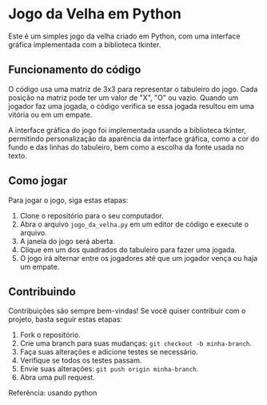 # Jogo da Velha em Python

Este é um simples jogo da velha criado em Python, com uma interface gráfica implementada com a biblioteca tkinter.

## Funcionamento do código

O código usa uma matriz de 3x3 para representar o tabuleiro do jogo. Cada posição na matriz pode ter um valor de "X", "O" ou vazio. Quando um jogador faz uma jogada, o código verifica se essa jogada resultou em uma vitória ou em um empate.

A interface gráfica do jogo foi implementada usando a biblioteca tkinter, permitindo personalização da aparência da interface gráfica, como a cor do fundo e das linhas do tabuleiro, bem como a escolha da fonte usada no texto.

## Como jogar

Para jogar o jogo, siga estas etapas:

1. Clone o repositório para o seu computador.
2. Abra o arquivo `jogo_da_velha.py` em um editor de código e execute o arquivo.
3. A janela do jogo será aberta.
4. Clique em um dos quadrados do tabuleiro para fazer uma jogada.
5. O jogo irá alternar entre os jogadores até que um jogador vença ou haja um empate.

## Contribuindo

Contribuições são sempre bem-vindas! Se você quiser contribuir com o projeto, basta seguir estas etapas:

1. Fork o repositório.
2. Crie uma branch para suas mudanças: `git checkout -b minha-branch`.
3. Faça suas alterações e adicione testes se necessário.
4. Verifique se todos os testes passam.
5. Envie suas alterações: `git push origin minha-branch`.
6. Abra uma pull request.

Referência: usando python
